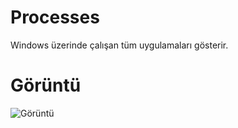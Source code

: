# Processes

Windows üzerinde çalışan tüm uygulamaları gösterir.

# Görüntü

![Görüntü](https://www.upload.ee/image/12014853/Screenshot_9.png)